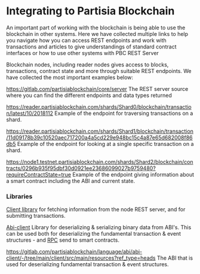 # Integrating to Partisia Blockchain

An important part of working with the blockchain is being able to use the blockchain in other systems. Here we have
collected multiple links to help you navigate how you can access REST endpoints and work with transactions and articles
to give understandings of standard contract interfaces or how to use other systems with PBC
REST Server

Blockchain nodes, including reader nodes gives access to blocks, transactions, contract state and more through suitable
REST endpoints. We have collected the most important examples below:

https://gitlab.com/partisiablockchain/core/server The REST server source where you can find the different endpoints and
data types returned

https://reader.partisiablockchain.com/shards/Shard0/blockchain/transaction/latest/10/2018112 Example of the endpoint for
traversing transactions on a shard.

https://reader.partisiablockchain.com/shards/Shard1/blockchain/transaction/11d09178b39c10520aec717200a4a5cd229e948bc15c4a87e65d682008f86db5
Example of the endpoint for looking at a single specific transaction on a shard.

https://node1.testnet.partisiablockchain.com/shards/Shard2/blockchain/contracts/0296b935f95dbf30d0921ee23686099027b9759480?requireContractState=true
Example
of the endpoint giving information about a smart contract including the ABI and current state.

### Libraries

[Client library](../smart-conract-tools-overview.md#client) for fetching information from the node REST server, and
for submitting transactions.

[Abi-client](../smart-conract-tools-overview.md#abi-client) Library for deserializing & serializing binary data
from ABI's. This can be used both for deserializing the fundamental transaction & event structures -
and [RPC](../smart-contract-binary-formats.md#rpc-binary-format) send to
smart contracts.

https://gitlab.com/partisiablockchain/language/abi/abi-client/-/tree/main/client/src/main/resources?ref_type=heads
The ABI that is used for deserializing fundamental transaction & event structures.

